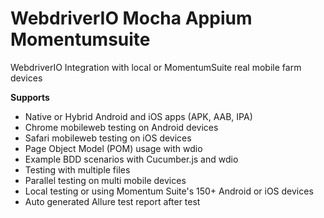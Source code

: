 # WebdriverIO Mocha Appium Momentumsuite
WebdriverIO Integration with local or MomentumSuite real mobile farm devices

**Supports**

  * Native or Hybrid Android and iOS apps (APK, AAB, IPA)
  * Chrome mobileweb testing on Android devices
  * Safari mobileweb testing on iOS devices
  * Page Object Model (POM) usage with wdio
  * Example BDD scenarios with Cucumber.js and wdio
  * Testing with multiple files
  * Parallel testing on multi mobile devices
  * Local testing or using Momentum Suite's 150+ Android or iOS devices
  * Auto generated Allure test report after test
